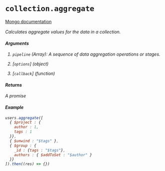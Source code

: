 # `collection.aggregate`

[Mongo documentation <i class="fa fa-external-link" style="position: relative; top: 2px;" />](http://mongodb.github.io/node-mongodb-native/2.0/api/Collection.html#aggregate)

Calculates aggregate values for the data in a collection.

#### Arguments

1. `pipeline` *(Array)*: A sequence of data aggregation operations or stages.

2. [`options`] *(object)*

3. [`callback`] *(function)*

#### Returns

A promise

#### Example

```js
users.aggregate([
  { $project : {
    author : 1,
    tags : 1
  }},
  { $unwind : "$tags" },
  { $group : {
    _id : {tags : "$tags"},
    authors : { $addToSet : "$author" }
  }}
]).then((res) => {})
```
